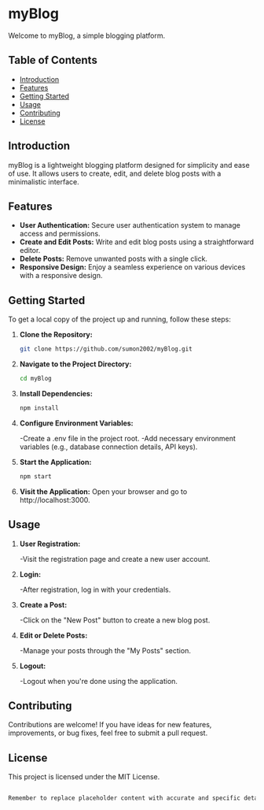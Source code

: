 # myBlog

Welcome to myBlog, a simple blogging platform.

## Table of Contents

- [Introduction](#introduction)
- [Features](#features)
- [Getting Started](#getting-started)
- [Usage](#usage)
- [Contributing](#contributing)
- [License](#license)

## Introduction

myBlog is a lightweight blogging platform designed for simplicity and ease of use. It allows users to create, edit, and delete blog posts with a minimalistic interface.

## Features

- **User Authentication:** Secure user authentication system to manage access and permissions.
- **Create and Edit Posts:** Write and edit blog posts using a straightforward editor.
- **Delete Posts:** Remove unwanted posts with a single click.
- **Responsive Design:** Enjoy a seamless experience on various devices with a responsive design.

## Getting Started

To get a local copy of the project up and running, follow these steps:

1. **Clone the Repository:**
   ```bash
   git clone https://github.com/sumon2002/myBlog.git

2. **Navigate to the Project Directory:**
   ```bash
   cd myBlog

3. **Install Dependencies:**
   ```bash
   npm install

4. **Configure Environment Variables:**

   -Create a .env file in the project root.
   -Add necessary environment variables (e.g., database connection details, API keys).

5. **Start the Application:**
   ```bash
   npm start

6. **Visit the Application:**
   Open your browser and go to http://localhost:3000.

## Usage
1. **User Registration:**

   -Visit the registration page and create a new user account.
2. **Login:**

   -After registration, log in with your credentials.
3. **Create a Post:**

   -Click on the "New Post" button to create a new blog post.
4. **Edit or Delete Posts:**

   -Manage your posts through the "My Posts" section.
5. **Logout:**

   -Logout when you're done using the application.

## Contributing
Contributions are welcome! If you have ideas for new features, improvements, or bug fixes, feel free to submit a pull request. 

## License
This project is licensed under the MIT License.
```css

Remember to replace placeholder content with accurate and specific details about your project. Additionally, if your project has specific setup instructions or additional details, make sure to include them in the README.
